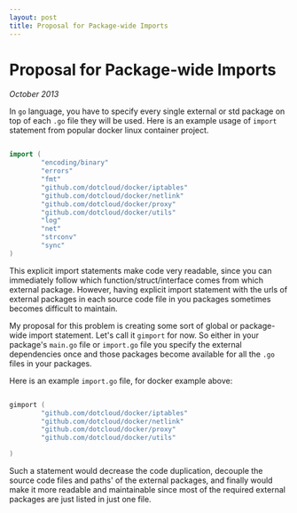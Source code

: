```yaml
---
layout: post 
title: Proposal for Package-wide Imports
---
```


# Proposal for Package-wide Imports

_October 2013_

In `go` language, you have to specify every single external or std package on top of each 
`.go` file they will be used. Here is an example usage of `import` statement from popular
docker linux container project.

```go

import (
        "encoding/binary"
        "errors"
        "fmt"
        "github.com/dotcloud/docker/iptables"
        "github.com/dotcloud/docker/netlink"
        "github.com/dotcloud/docker/proxy"
        "github.com/dotcloud/docker/utils"
        "log"
        "net"
        "strconv"
        "sync"
)

```

This explicit import statements make code very readable, since you can immediately follow which 
function/struct/interface comes from which external package. However, having explicit import 
statement with the urls of external packages in each source code file in you packages sometimes 
becomes difficult to maintain.

My proposal for this problem is creating some sort of global or package-wide import statement. Let's
call it `gimport` for now. So either in your package's `main.go` file or `import.go` file you specify 
the external dependencies once and those packages become available for all the `.go` files in your packages.

Here is an example `import.go` file, for docker example above:

```go

gimport (
        "github.com/dotcloud/docker/iptables"
        "github.com/dotcloud/docker/netlink"
        "github.com/dotcloud/docker/proxy"
        "github.com/dotcloud/docker/utils"

)

```

Such a statement would decrease the code duplication, decouple the source code files and paths' of 
the external packages, and finally would make it more readable and maintainable since most of the 
required external packages are just listed in just one file.
